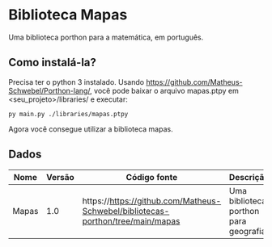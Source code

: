 # Biblioteca Mapas

Uma biblioteca porthon para a matemática, em português.

## Como instalá-la?

Precisa ter o python 3 instalado. Usando https://github.com/Matheus-Schwebel/Porthon-lang/, você pode baixar o arquivo mapas.ptpy em <seu_projeto>/libraries/ e executar:

```
py main.py ./libraries/mapas.ptpy
```

Agora você consegue utilizar a biblioteca mapas.

## Dados

| Nome | Versão | Código fonte | Descrição | Idioma | Autor |
|------|--------|--------------|-----------|--------| ----- |
| Mapas | 1.0 | https://https://github.com/Matheus-Schwebel/bibliotecas-porthon/tree/main/mapas | Uma biblioteca porthon para geografia. | **100% português** | Matheus Schwebel |
